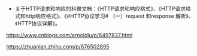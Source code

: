- 关于HTTP请求和响应的科普文档：《HTTP请求和响应格式》、《HTTP请求格式和http响应格式》、《#HTTP协议学习# （一）request 和response 解析》、《HTTP协议详解》。

https://www.cnblogs.com/arnoldlu/p/6497837.html

https://zhuanlan.zhihu.com/p/676502895